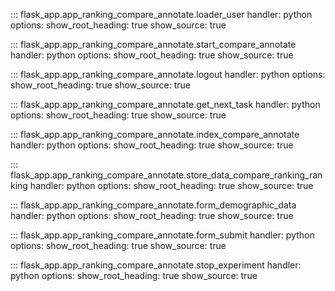 ::: flask_app.app_ranking_compare_annotate.loader_user
    handler: python
    options:
        show_root_heading: true
        show_source: true


::: flask_app.app_ranking_compare_annotate.start_compare_annotate
    handler: python
    options:
        show_root_heading: true
        show_source: true

::: flask_app.app_ranking_compare_annotate.logout
    handler: python
    options:
        show_root_heading: true
        show_source: true

::: flask_app.app_ranking_compare_annotate.get_next_task
    handler: python
    options:
        show_root_heading: true
        show_source: true

::: flask_app.app_ranking_compare_annotate.index_compare_annotate
    handler: python
    options:
        show_root_heading: true
        show_source: true


::: flask_app.app_ranking_compare_annotate.store_data_compare_ranking_ranking
    handler: python
    options:
        show_root_heading: true
        show_source: true

::: flask_app.app_ranking_compare_annotate.form_demographic_data
    handler: python
    options:
        show_root_heading: true
        show_source: true

::: flask_app.app_ranking_compare_annotate.form_submit
    handler: python
    options:
        show_root_heading: true
        show_source: true

::: flask_app.app_ranking_compare_annotate.stop_experiment
    handler: python
    options:
        show_root_heading: true
        show_source: true
